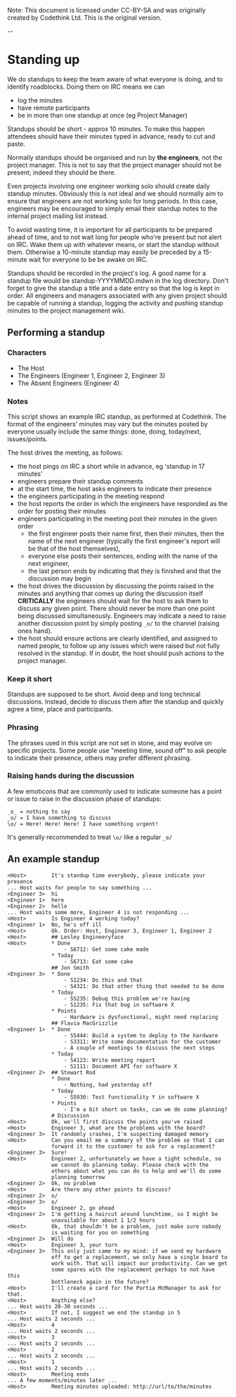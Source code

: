 Note: This document is licensed under CC-BY-SA and was originally created by
Codethink Ltd. This is the original version.

--

Standing up
===========

We do standups to keep the team aware of what everyone is doing, and
to identify roadblocks. Doing them on IRC means we can

- log the minutes
- have remote participants
- be in more than one standup at once (eg Project Manager)

Standups should be short - approx 10 minutes. To make this happen 
attendees should have their minutes typed in advance, ready to cut
and paste.

Normally standups should be organised and run by **the engineers**, not the
project manager.  This is not to say that the project manager should not be
present; indeed they should be there.

Even projects involving one engineer working solo should create daily standup
minutes. Obviously this is not ideal and we should normally aim to ensure that
engineers are not working solo for long periods.  In this case, engineers may
be encouraged to simply email their standup notes to the internal project
mailing list instead.

To avoid wasting time, it is important for all participants to be prepared
ahead of time, and to not wait long for people who're present but not alert on
IRC. Wake them up with whatever means, or start the standup without
them. Otherwise a 10-minute standup may easily be preceded by a 15-minute wait
for everyone to be be awake on IRC.

Standups should be recorded in the project's log.  A good name for a standup
file would be standup-YYYYMMDD.mdwn in the log directory.  Don't forget to give
the standup a title and a date entry so that the log is kept in order.  All
engineers and managers associated with any given project should be capable of
running a standup, logging the activity and pushing standup minutes to the
project management wiki.

Performing a standup
--------------------

### Characters


* The Host
* The Engineers (Engineer 1, Engineer 2, Engineer 3)
* The Absent Engineers (Engineer 4)

### Notes

This script shows an example IRC standup, as performed at Codethink.
The format of the engineers' minutes may vary but the minutes posted
by everyone usually include the same things: done, doing, today/next,
issues/points.

The host drives the meeting, as follows:

* the host pings on IRC a short while in advance, eg 'standup in 17 minutes'
* engineers prepare their standup comments
* at the start time, the host asks engineers to indicate their presence
* the engineers participating in the meeting respond
* the host reports the order in which the engineers have responded as
  the order for posting their minutes
* engineers participating in the meeting post their minutes in the
  given order
  * the first engineer posts their name first, then their minutes, then
    the name of the next engineer (typically the first engineer's report
    will be that of the host themselves),
  * everyone else posts their sentences, ending with the name of the
    next engineer,
  * the last person ends by indicating that they is finished and
    that the discussion may begin
* the host drives the discussion by discussing the points raised in
  the minutes and anything that comes up during the discussion itself
  **CRITICALLY** the engineers should wait for the host to ask them to
  discuss any given point.  There should never be more than one point
  being discussed simultaneously.  Engineers may indicate a need to raise
  another discussion point by simply posting `_o/` to the channel (raising
  ones hand).
* the host should ensure actions are clearly identified, and assigned to
  named people, to follow up any issues which were raised but not fully
  resolved in the standup. If in doubt, the host should push actions to
  the project manager.

### Keep it short

Standups are supposed to be short. Avoid deep and long technical
discussions. Instead, decide to discuss them after the standup and
quickly agree a time, place and participants.

### Phrasing

The phrases used in this script are not set in stone, and may evolve
on specific projects. Some people use "meeting time, sound off" to ask
people to indicate their presence, others may prefer different phrasing.

### Raising hands during the discussion

A few emoticons that are commonly used to indicate someone has a point
or issue to raise in the discussion phase of standups:

    _o_ = nothing to say
    _o/ = I have something to discuss
    \o/ = Here! Here! Here! I have something urgent!

It's generally recommended to treat `\o/` like a regular `_o/`

An example standup
------------------

    <Host>        It's standup time everybody, please indicate your presence
    ... Host waits for people to say something ...
    <Engineer 3>  hi
    <Engineer 1>  here
    <Engineer 2>  hello
    ... Host waits some more, Engineer 4 is not responding ...
    <Host>        Is Engineer 4 working today?
    <Engineer 1>  No, he's off ill
    <Host>        Ok. Order: Host, Engineer 3, Engineer 1, Engineer 2
    <Host>        ## Lesley Engineeryface
    <Host>        * Done
                      - S6712: Get some cake made
                  * Today
                      - S6713: Eat some cake
                  ## Jon Smith
    <Engineer 3>  * Done
                      - S1234: Do this and that
                      - S4321: Do that other thing that needed to be done
                  * Today
                      - S5235: Debug this problem we're having
                      - S1235: Fix that bug in software X
                  * Points
                      - Hardware is dysfunctional, might need replacing
                  ## Flavia MacGrizzlie
    <Engineer 1>  * Done
                      - S5444: Build a system to deploy to the hardware
                      - S3311: Write some documentation for the customer
                      - A couple of meetings to discuss the next steps
                  * Today
                      - S4123: Write meeting report
                      - S1111: Document API for software X
    <Engineer 2>  ## Stewart Rod
                  * Done
                      - Nothing, had yesterday off
                  * Today
                      - S5930: Test functionality Y in software X
                  * Points
                      - I'm a bit short on tasks, can we do some planning?
                  # Discussion
    <Host>        Ok, we'll first discuss the points you've raised
    <Host>        Engineer 3, what are the problems with the board?
    <Engineer 3>  It randomly crashes, I'm suspecting damaged memory
    <Host>        Can you email me a summary of the problem so that I can
                  forward it to the customer to ask for a replacement?
    <Engineer 3>  Sure!
    <Host>        Engineer 2, unfortunately we have a tight schedule, so
                  we cannot do planning today. Please check with the
                  others about what you can do to help and we'll do some
                  planning tomorrow
    <Engineer 2>  Ok, no problem
    <Host>        Are there any other points to discuss?
    <Engineer 2>  o/
    <Engineer 3>  o/
    <Host>        Engineer 2, go ahead
    <Engineer 2>  I'm getting a haircut around lunchtime, so I might be
                  unavailable for about 1 1/2 hours
    <Host>        Ok, that shouldn't be a problem, just make sure nobody
                  is waiting for you on something
    <Engineer 2>  Will do
    <Host>        Engineer 3, your turn
    <Engineer 3>  This only just came to my mind: if we send my hardware
                  off to get a replacement, we only have a single board to
                  work with. That will impact our productivity. Can we get
                  some spares with the replacement perhaps to not have this
                  bottleneck again in the future?
    <Host>        I'll create a card for the Portia McManager to ask for that.
    <Host>        Anything else?
    ... Host waits 20-30 seconds ...
    <Host>        If not, I suggest we end the standup in 5
    ... Host waits 2 seconds ...
    <Host>        4
    ... Host waits 2 seconds ...
    <Host>        3
    ... Host waits 2 seconds ...
    <Host>        2
    ... Host waits 2 seconds ...
    <Host>        1
    ... Host waits 2 seconds ...
    <Host>        Meeting ends
    ... A few moments/minutes later ...
    <Host>        Meeting minutes uploaded: http://url/to/the/minutes
